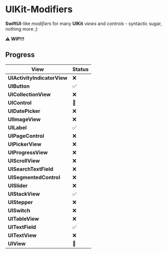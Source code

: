 # UIKit-Modifiers

**SwiftUI**-like *modifiers* for many **UIKit** *views* and *controls* - syntactic sugar, nothing more ;)

**⚠️ WIP!!!**

## Progress



| **View**                    | **Status** |
| --------------------------- | ---------- |
| **UIActivityIndicatorView** | ❌          |
| **UIButton**                | ✅          |
| **UICollectionView**        | ❌          |
| **UIControl**               | 🚧          |
| **UIDatePicker**            | ❌          |
| **UIImageView**             | ❌          |
| **UILabel**                 | ✅          |
| **UIPageControl**           | ❌          |
| **UIPickerView**            | ❌          |
| **UIProgressView**          | ❌          |
| **UIScrollView**            | ❌          |
| **UISearchTextField**       | ❌          |
| **UISegmentedControl**      | ❌          |
| **UISlider**                | ❌          |
| **UIStackView**             | ✅          |
| **UIStepper**               | ❌          |
| **UISwitch**                | ❌          |
| **UITableView**             | ❌          |
| **UITextField**             | ✅          |
| **UITextView**              | ❌          |
| **UIView**                  | 🚧          |